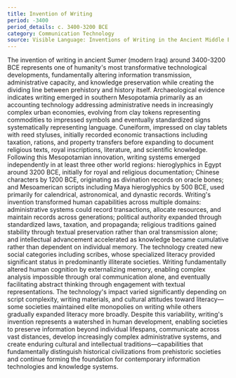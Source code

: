 ```yaml
---
title: Invention of Writing
period: -3400
period_details: c. 3400-3200 BCE
category: Communication Technology
source: Visible Language: Inventions of Writing in the Ancient Middle East - Christopher Woods
---
```

The invention of writing in ancient Sumer (modern Iraq) around 3400-3200 BCE represents one of humanity's most transformative technological developments, fundamentally altering information transmission, administrative capacity, and knowledge preservation while creating the dividing line between prehistory and history itself. Archaeological evidence indicates writing emerged in southern Mesopotamia primarily as an accounting technology addressing administrative needs in increasingly complex urban economies, evolving from clay tokens representing commodities to impressed symbols and eventually standardized signs systematically representing language. Cuneiform, impressed on clay tablets with reed styluses, initially recorded economic transactions including taxation, rations, and property transfers before expanding to document religious texts, royal inscriptions, literature, and scientific knowledge. Following this Mesopotamian innovation, writing systems emerged independently in at least three other world regions: hieroglyphics in Egypt around 3200 BCE, initially for royal and religious documentation; Chinese characters by 1200 BCE, originating as divination records on oracle bones; and Mesoamerican scripts including Maya hieroglyphics by 500 BCE, used primarily for calendrical, astronomical, and dynastic records. Writing's invention transformed human capabilities across multiple domains: administrative systems could record transactions, allocate resources, and maintain records across generations; political authority expanded through standardized laws, taxation, and propaganda; religious traditions gained stability through textual preservation rather than oral transmission alone; and intellectual advancement accelerated as knowledge became cumulative rather than dependent on individual memory. The technology created new social categories including scribes, whose specialized literacy provided significant status in predominantly illiterate societies. Writing fundamentally altered human cognition by externalizing memory, enabling complex analysis impossible through oral communication alone, and eventually facilitating abstract thinking through engagement with textual representations. The technology's impact varied significantly depending on script complexity, writing materials, and cultural attitudes toward literacy—some societies maintained elite monopolies on writing while others gradually expanded literacy more broadly. Despite this variability, writing's invention represents a watershed in human development, enabling societies to preserve information beyond individual lifespans, communicate across vast distances, develop increasingly complex administrative systems, and create enduring cultural and intellectual traditions—capabilities that fundamentally distinguish historical civilizations from prehistoric societies and continue forming the foundation for contemporary information technologies and knowledge systems. 